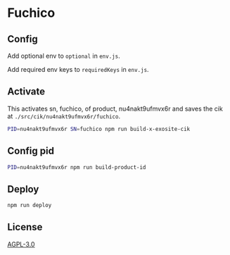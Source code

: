Fuchico
=======

Config
------

Add optional env to `` optional `` in `` env.js ``.

Add required env keys to `` requiredKeys `` in `` env.js ``.

Activate
--------

This activates sn, fuchico, of product, nu4nakt9ufmvx6r and saves the cik at
`` ./src/cik/nu4nakt9ufmvx6r/fuchico ``.

```sh
PID=nu4nakt9ufmvx6r SN=fuchico npm run build-x-exosite-cik
```

Config pid
----------

```sh
PID=nu4nakt9ufmvx6r npm run build-product-id
```

Deploy
------

```sh
npm run deploy
```

License
-------

[AGPL-3.0](./LICENSE)
